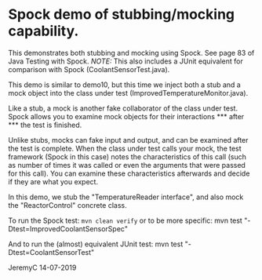 # Spock demo of stubbing/mocking capability.

This demonstrates both stubbing and mocking using Spock. See page 83 of Java Testing with Spock.
*NOTE:* This also includes a JUnit equivalent for comparison with Spock (CoolantSensorTest.java).

This demo is similar to demo10, but this time we inject both a stub and a mock
object into the class under test (ImprovedTemperatureMonitor.java).

Like a stub, a mock is another fake collaborator of the class under test. Spock allows you 
to examine mock objects for their interactions *** after *** the test is finished.

Unlike stubs, mocks can fake input and output, and can be examined after the test is
complete. When the class under test calls your mock, the test framework (Spock in
this case) notes the characteristics of this call (such as number of times it was 
called or even the arguments that were passed for this call). You can examine these 
characteristics afterwards and decide if they are what you expect.

In this demo, we stub the "TemperatureReader interface", and also mock the "ReactorControl" concrete class.


To run the Spock test:
`mvn clean verify`
or to be more specific:
mvn test "-Dtest=ImprovedCoolantSensorSpec"

And to run the (almost) equivalent JUnit test:
mvn test "-Dtest=CoolantSensorTest"


JeremyC 14-07-2019
